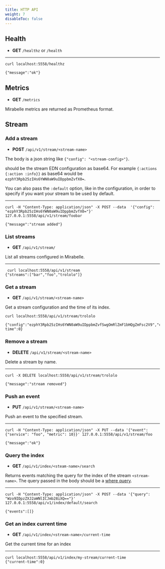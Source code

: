 ```yaml
---
title: HTTP API
weight: 7
disableToc: false
---
```


## Health

- **GET** `/healthz` or `/health`

---

```
curl localhost:5558/healthz

{"message":"ok"}
```

## Metrics

- **GET** `/metrics`

Mirabelle metrics are returned as Prometheus format.

## Stream

### Add a stream

- **POST** `/api/v1/stream/<stream-name>`

The body is a json string like `{"config": "<stream-config>"}`.

<stream-config> should be the stream EDN configuration as base64. For example `{:actions {:action :info}}` as base64 would be `ezphY3Rpb25zIHs6YWN0aW9uIDppbmZvfX0=`.

You can also pass the `:default` option, like in the configuration, in order to specify if you want your stream to be used by default.

---

```
curl -H "Content-Type: application/json" -X POST --data  '{"config": "ezphY3Rpb25zIHs6YWN0aW9uIDppbmZvfX0="}' 127.0.0.1:5558/api/v1/stream/foobar

{"message":"stream added"}
```

### List streams

- **GET** `/api/v1/stream/`

List all streams configured in Mirabelle.

---

```
 curl localhost:5558/api/v1/stream
{"streams":["bar","foo","trololo"]}
```

### Get a stream

- **GET** `/api/v1/stream/<stream-name>`

Get a stream configuration and the time of its index.

```
curl localhost:5558/api/v1/stream/trololo

{"config":"ezphY3Rpb25zIHs6YWN0aW9uIDppbmZvfSwgOmRlZmF1bHQgZmFsc2V9","current-time":0}
```

### Remove a stream

- **DELETE** `/api/v1/stream/<stream-name>`

Delete a stream by name.

---

```
curl -X DELETE localhost:5558/api/v1/stream/trololo

{"message":"stream removed"}
```

### Push an event

- **PUT** `/api/v1/stream/<stream-name>`

Push an event to the specified stream.

---

```
curl -H "Content-Type: application/json" -X PUT --data '{"event": {"service": "foo", "metric": 10}}' 127.0.0.1:5558/api/v1/stream/foo

{"message":"ok"}
```

### Query the index

- **GET** `/api/v1/index/<steam-name>/search`

Returns events matching the query for the index of the stream `<stream-name>`. The query passed in the body should be a [where query](/howto/stream/#filtering-events).

---

```
curl -H "Content-Type: application/json" -X POST --data '{"query": "Wzo9IDpzZXJ2aWNlICJmb28iXQ=="}' 127.0.0.1:5558/api/v1/index/default/search

{"events":[]}
```

### Get an index current time

- **GET** `/api/v1/index/<stream-name>/current-time`

Get the current time for an index

---

```
curl localhost:5558/api/v1/index/my-stream/current-time
{"current-time":0}
```

